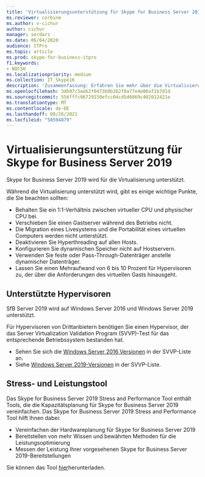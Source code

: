 ```yaml
---
title: 'Virtualisierungsunterstützung für Skype for Business Server 2019 '
ms.reviewer: corbinm
ms.author: v-cichur
author: cichur
manager: serdars
ms.date: 06/04/2020
audience: ITPro
ms.topic: article
ms.prod: skype-for-business-itpro
f1.keywords:
- NOCSH
ms.localizationpriority: medium
ms.collection: IT_Skype16
description: 'Zusammenfassung: Erfahren Sie mehr über die Virtualisierungsunterstützung für Skype for Business Server 2019.'
ms.openlocfilehash: 3db97c5aeb2f0473b8b262f8a77e4e06af1b7d1d
ms.sourcegitcommit: 556fffc96729150efcc04cd5d6069c402012421e
ms.translationtype: MT
ms.contentlocale: de-DE
ms.lasthandoff: 08/26/2021
ms.locfileid: "58594879"
---
```

# <a name="virtualization-support-for-skype-for-business-server-2019"></a>Virtualisierungsunterstützung für Skype for Business Server 2019

Skype for Business Server 2019 wird für die Virtualisierung unterstützt.

Während die Virtualisierung unterstützt wird, gibt es einige wichtige Punkte, die Sie beachten sollten:

- Behalten Sie ein 1:1-Verhältnis zwischen virtueller CPU und physischer CPU bei.
- Verschieben Sie einen Gastserver während des Betriebs nicht.
- Die Migration eines Livesystems und die Portabilität eines virtuellen Computers werden nicht unterstützt.
- Deaktivieren Sie Hyperthreading auf allen Hosts.
- Konfigurieren Sie dynamischen Speicher nicht auf Hostservern.
- Verwenden Sie feste oder Pass-Through-Datenträger anstelle dynamischer Datenträger.
- Lassen Sie einen Mehraufwand von 6 bis 10 Prozent für Hypervisoren zu, der über die Anforderungen des virtuellen Gasts hinausgeht.

## <a name="supported-hypervisors"></a>Unterstützte Hypervisoren

SfB Server 2019 wird auf Windows Server 2016 und Windows Server 2019 unterstützt.

Für Hypervisoren von Drittanbietern benötigen Sie einen Hypervisor, der das Server Virtualization Validation Program (SVVP)-Test für das entsprechende Betriebssystem bestanden hat.

- Sehen Sie sich die [Windows Server 2016 Versionen](https://www.windowsservercatalog.com/results.aspx?&bCatID=1521&cpID=0&avc=86&ava=88&avt=0&avq=0&OR=1&PGS=25) in der SVVP-Liste an.
- Siehe [Windows Server 2019-Versionen](https://www.windowsservercatalog.com/results.aspx?&bCatID=1521&cpID=0&avc=86&ava=130&avt=0&avq=0&OR=1&PGS=25) in der SVVP-Liste.

## <a name="stress-and-performance-tool"></a>Stress- und Leistungstool

Das Skype for Business Server 2019 Stress and Performance Tool enthält Tools, die die Kapazitätsplanung für Skype for Business Server 2019 vereinfachen. Das Skype for Business Server 2019 Stress and Performance Tool hilft Ihnen dabei:

- Vereinfachen der Hardwareplanung für Skype for Business Server 2019
- Bereitstellen von mehr Wissen und bewährten Methoden für die Leistungsoptimierung
- Messen der Leistung Ihrer vorgesehenen Skype for Business Server 2019-Bereitstellungen
 
Sie können das Tool [hier](https://www.microsoft.com/download/details.aspx?id=101447)herunterladen.
